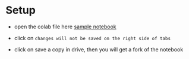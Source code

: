 # Setup

- open the colab file here [sample notebook](https://colab.research.google.com/drive/1HQ_0KRGTe37YGH7wT7va_d_ds3etVSln#scrollTo=TZ7bAT_JX7Ad)

- click on `changes will not be saved on the right side of tabs`

- click on save a copy in drive, then you will get a fork of the notebook
